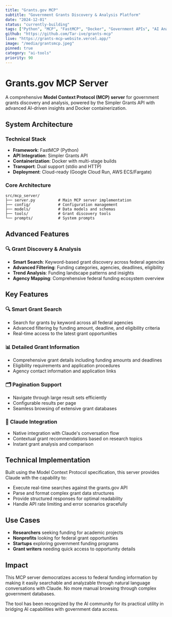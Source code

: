 ```yaml
---
title: "Grants.gov MCP"
subtitle: "Government Grants Discovery & Analysis Platform"
date: "2024-12-01"
status: "currently-building"
tags: ["Python", "MCP", "FastMCP", "Docker", "Government APIs", "AI Analysis"]
github: "https://github.com/Tar-ive/grants-mcp"
live: "https://grants-mcp-website.vercel.app/"
image: "/media/grantsmcp.jpeg"
pinned: true
category: "ai-tools"
priority: 90
---
```


# Grants.gov MCP Server

A comprehensive **Model Context Protocol (MCP) server** for government grants discovery and analysis, powered by the Simpler Grants API with advanced AI-driven insights and Docker containerization.

## System Architecture

### **Technical Stack**
- **Framework**: FastMCP (Python)
- **API Integration**: Simpler Grants API
- **Containerization**: Docker with multi-stage builds
- **Transport**: Dual support (stdio and HTTP)
- **Deployment**: Cloud-ready (Google Cloud Run, AWS ECS/Fargate)

### **Core Architecture**
```
src/mcp_server/
├── server.py          # Main MCP server implementation
├── config/            # Configuration management
├── models/            # Data models and schemas  
├── tools/             # Grant discovery tools
└── prompts/           # System prompts
```

## Advanced Features

### **🔍 Grant Discovery & Analysis**
- **Smart Search**: Keyword-based grant discovery across federal agencies
- **Advanced Filtering**: Funding categories, agencies, deadlines, eligibility
- **Trend Analysis**: Funding landscape patterns and insights
- **Agency Mapping**: Comprehensive federal funding ecosystem overview

## Key Features

### 🔍 **Smart Grant Search**
- Search for grants by keyword across all federal agencies
- Advanced filtering by funding amount, deadline, and eligibility criteria
- Real-time access to the latest grant opportunities

### 📊 **Detailed Grant Information** 
- Comprehensive grant details including funding amounts and deadlines
- Eligibility requirements and application procedures
- Agency contact information and application links

### 🗂️ **Pagination Support**
- Navigate through large result sets efficiently
- Configurable results per page
- Seamless browsing of extensive grant databases

### 🎯 **Claude Integration**
- Native integration with Claude's conversation flow
- Contextual grant recommendations based on research topics
- Instant grant analysis and comparison

## Technical Implementation

Built using the Model Context Protocol specification, this server provides Claude with the capability to:

- Execute real-time searches against the grants.gov API
- Parse and format complex grant data structures
- Provide structured responses for optimal readability
- Handle API rate limiting and error scenarios gracefully

## Use Cases

- **Researchers** seeking funding for academic projects
- **Nonprofits** looking for federal grant opportunities
- **Startups** exploring government funding programs
- **Grant writers** needing quick access to opportunity details

## Impact

This MCP server democratizes access to federal funding information by making it easily searchable and analyzable through natural language conversations with Claude. No more manual browsing through complex government databases.

The tool has been recognized by the AI community for its practical utility in bridging AI capabilities with government data access.